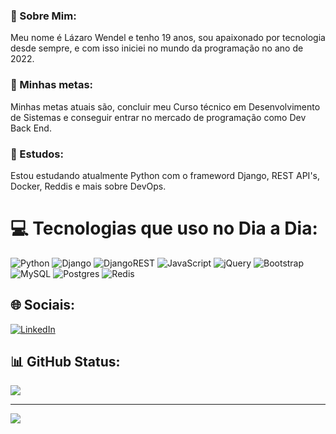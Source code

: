 ### 💫 Sobre Mim:
Meu nome é Lázaro Wendel e tenho 19 anos, sou apaixonado por tecnologia desde sempre, e com isso iniciei no mundo da programação no ano de 2022.
### 💫 Minhas metas: 
Minhas metas atuais são, concluir meu Curso técnico em Desenvolvimento de Sistemas e conseguir entrar no mercado de programação como Dev Back End.<br>
### 💫 Estudos: 
Estou estudando atualmente Python com o frameword Django, REST API's, Docker, Reddis e mais sobre DevOps.<br>

# 💻 Tecnologias que uso no Dia a Dia:
![Python](https://img.shields.io/badge/python-3670A0?style=for-the-badge&logo=python&logoColor=ffdd54) ![Django](https://img.shields.io/badge/django-%23092E20.svg?style=for-the-badge&logo=django&logoColor=white) ![DjangoREST](https://img.shields.io/badge/DJANGO-REST-ff1709?style=for-the-badge&logo=django&logoColor=white&color=ff1709&labelColor=gray) ![JavaScript](https://img.shields.io/badge/javascript-%23323330.svg?style=for-the-badge&logo=javascript&logoColor=%23F7DF1E) ![jQuery](https://img.shields.io/badge/jquery-%230769AD.svg?style=for-the-badge&logo=jquery&logoColor=white) ![Bootstrap](https://img.shields.io/badge/bootstrap-%23563D7C.svg?style=for-the-badge&logo=bootstrap&logoColor=white) ![MySQL](https://img.shields.io/badge/mysql-%2300f.svg?style=for-the-badge&logo=mysql&logoColor=white) ![Postgres](https://img.shields.io/badge/postgres-%23316192.svg?style=for-the-badge&logo=postgresql&logoColor=white) ![Redis](https://img.shields.io/badge/redis-%23DD0031.svg?style=for-the-badge&logo=redis&logoColor=white)

## 🌐 Sociais:
[![LinkedIn](https://img.shields.io/badge/LinkedIn-%230077B5.svg?logo=linkedin&logoColor=white)](https://linkedin.com/in/https://www.linkedin.com/in/lázaro-wendel-600987239/) 
## 📊 GitHub Status:
![](https://github-readme-stats.vercel.app/api/top-langs/?username=lazarowend&theme=shades-of-purple&hide_border=true&include_all_commits=true&count_private=false&layout=compact)

---
[![](https://visitcount.itsvg.in/api?id=lazarowend&icon=2&color=1)](https://visitcount.itsvg.in)

<!-- Proudly created with GPRM ( https://gprm.itsvg.in ) -->
